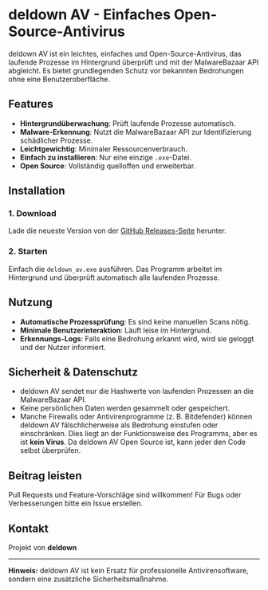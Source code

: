# deldown AV - Einfaches Open-Source-Antivirus

deldown AV ist ein leichtes, einfaches und Open-Source-Antivirus, das laufende Prozesse im Hintergrund überprüft und mit der MalwareBazaar API abgleicht. Es bietet grundlegenden Schutz vor bekannten Bedrohungen ohne eine Benutzeroberfläche.

## Features

- **Hintergrundüberwachung**: Prüft laufende Prozesse automatisch.
- **Malware-Erkennung**: Nutzt die MalwareBazaar API zur Identifizierung schädlicher Prozesse.
- **Leichtgewichtig**: Minimaler Ressourcenverbrauch.
- **Einfach zu installieren**: Nur eine einzige `.exe`-Datei.
- **Open Source**: Vollständig quelloffen und erweiterbar.

## Installation

### 1. Download

Lade die neueste Version von der [GitHub Releases-Seite](https://github.com/deldown/deldown-av/releases) herunter.

### 2. Starten

Einfach die `deldown_av.exe` ausführen. Das Programm arbeitet im Hintergrund und überprüft automatisch alle laufenden Prozesse.

## Nutzung

- **Automatische Prozessprüfung**: Es sind keine manuellen Scans nötig.
- **Minimale Benutzerinteraktion**: Läuft leise im Hintergrund.
- **Erkennungs-Logs**: Falls eine Bedrohung erkannt wird, wird sie geloggt und der Nutzer informiert.

## Sicherheit & Datenschutz

- deldown AV sendet nur die Hashwerte von laufenden Prozessen an die MalwareBazaar API.
- Keine persönlichen Daten werden gesammelt oder gespeichert.
- Manche Firewalls oder Antivirenprogramme (z. B. Bitdefender) können deldown AV fälschlicherweise als Bedrohung einstufen oder einschränken. Dies liegt an der Funktionsweise des Programms, aber es ist **kein Virus**. Da deldown AV Open Source ist, kann jeder den Code selbst überprüfen.

## Beitrag leisten

Pull Requests und Feature-Vorschläge sind willkommen! Für Bugs oder Verbesserungen bitte ein Issue erstellen.

##

## Kontakt

Projekt von **deldown**

---

**Hinweis:** deldown AV ist kein Ersatz für professionelle Antivirensoftware, sondern eine zusätzliche Sicherheitsmaßnahme.


